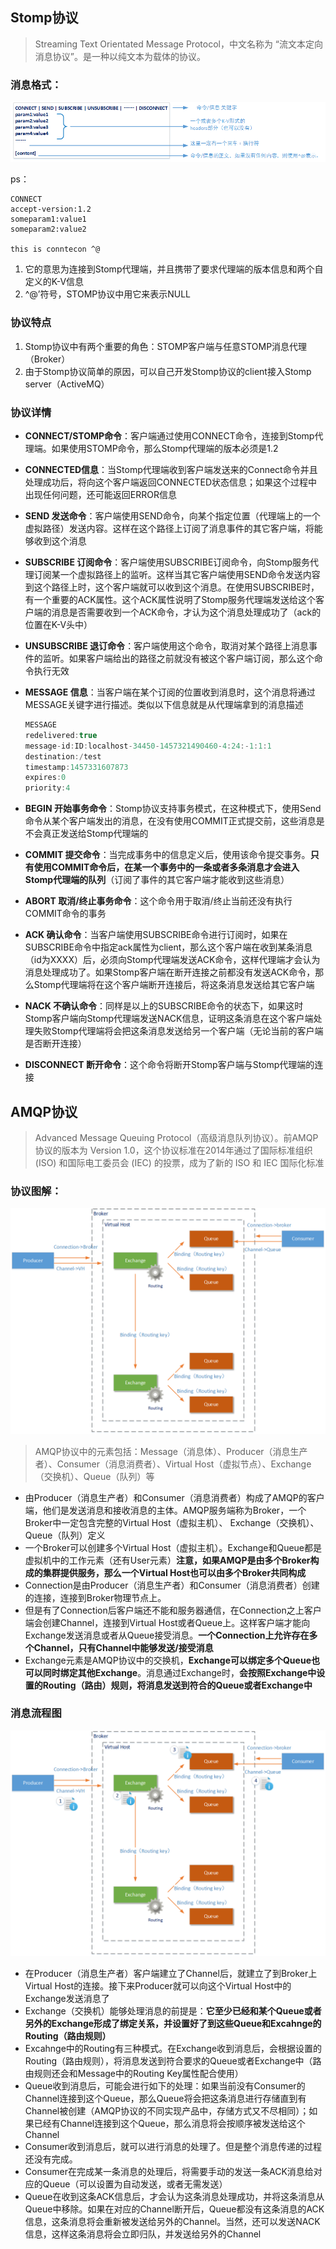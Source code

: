 ## Stomp协议

> Streaming Text Orientated Message Protocol，中文名称为 “流文本定向消息协议”。是一种以纯文本为载体的协议。

### 消息格式：

![stomp](../images/999999/20160307152637874.png)

ps：

``` shell
CONNECT
accept-version:1.2
someparam1:value1
someparam2:value2

this is conntecon ^@
```

1. 它的意思为连接到Stomp代理端，并且携带了要求代理端的版本信息和两个自定义的K-V信息
2. ^@’符号，STOMP协议中用它来表示NULL

### 协议特点

1. Stomp协议中有两个重要的角色：STOMP客户端与任意STOMP消息代理（Broker）
2. 由于Stomp协议简单的原因，可以自己开发Stomp协议的client接入Stomp server（ActiveMQ）

### 协议详情

- **CONNECT/STOMP命令**：客户端通过使用CONNECT命令，连接到Stomp代理端。如果使用STOMP命令，那么Stomp代理端的版本必须是1.2

- **CONNECTED信息**：当Stomp代理端收到客户端发送来的Connect命令并且处理成功后，将向这个客户端返回CONNECTED状态信息；如果这个过程中出现任何问题，还可能返回ERROR信息

- **SEND 发送命令**：客户端使用SEND命令，向某个指定位置（代理端上的一个虚拟路径）发送内容。这样在这个路径上订阅了消息事件的其它客户端，将能够收到这个消息

- **SUBSCRIBE 订阅命令**：客户端使用SUBSCRIBE订阅命令，向Stomp服务代理订阅某一个虚拟路径上的监听。这样当其它客户端使用SEND命令发送内容到这个路径上时，这个客户端就可以收到这个消息。在使用SUBSCRIBE时，有一个重要的ACK属性。这个ACK属性说明了Stomp服务代理端发送给这个客户端的消息是否需要收到一个ACK命令，才认为这个消息处理成功了（ack的位置在K-V头中）

- **UNSUBSCRIBE 退订命令**：客户端使用这个命令，取消对某个路径上消息事件的监听。如果客户端给出的路径之前就没有被这个客户端订阅，那么这个命令执行无效

- **MESSAGE 信息**：当客户端在某个订阅的位置收到消息时，这个消息将通过MESSAGE关键字进行描述。类似以下信息就是从代理端拿到的消息描述

  ``` C
  MESSAGE
  redelivered:true
  message-id:ID:localhost-34450-1457321490460-4:24:-1:1:1
  destination:/test
  timestamp:1457331607873
  expires:0
  priority:4
  ```

- **BEGIN 开始事务命令**：Stomp协议支持事务模式，在这种模式下，使用Send命令从某个客户端发出的消息，在没有使用COMMIT正式提交前，这些消息是不会真正发送给Stomp代理端的

- **COMMIT 提交命令**：当完成事务中的信息定义后，使用该命令提交事务。**只有使用COMMIT命令后，在某一个事务中的一条或者多条消息才会进入Stomp代理端的队列**（订阅了事件的其它客户端才能收到这些消息）

- **ABORT 取消/终止事务命令**：这个命令用于取消/终止当前还没有执行COMMIT命令的事务

- **ACK 确认命令**：当客户端使用SUBSCRIBE命令进行订阅时，如果在SUBSCRIBE命令中指定ack属性为client，那么这个客户端在收到某条消息（id为XXXX）后，必须向Stomp代理端发送ACK命令，这样代理端才会认为消息处理成功了。如果Stomp客户端在断开连接之前都没有发送ACK命令，那么Stomp代理端将在这个客户端断开连接后，将这条消息发送给其它客户端

- **NACK 不确认命令**：同样是以上的SUBSCRIBE命令的状态下，如果这时Stomp客户端向Stomp代理端发送NACK信息，证明这条消息在这个客户端处理失败Stomp代理端将会把这条消息发送给另一个客户端（无论当前的客户端是否断开连接）

- **DISCONNECT 断开命令**：这个命令将断开Stomp客户端与Stomp代理端的连接

## AMQP协议

> Advanced Message Queuing Protocol（高级消息队列协议）。前AMQP协议的版本为 Version 1.0，这个协议标准在2014年通过了国际标准组织 (ISO) 和国际电工委员会 (IEC) 的投票，成为了新的 ISO 和 IEC 国际化标准

### 协议图解：

![amqp](../images/999999/20160313093133608.png)

> AMQP协议中的元素包括：Message（消息体）、Producer（消息生产者）、Consumer（消息消费者）、Virtual Host（虚拟节点）、Exchange（交换机）、Queue（队列）等

- 由Producer（消息生产者）和Consumer（消息消费者）构成了AMQP的客户端，他们是发送消息和接收消息的主体。AMQP服务端称为Broker，一个Broker中一定包含完整的Virtual Host（虚拟主机）、 Exchange（交换机）、Queue（队列）定义
- 一个Broker可以创建多个Virtual Host（虚拟主机）。Exchange和Queue都是虚拟机中的工作元素（还有User元素）**注意，如果AMQP是由多个Broker构成的集群提供服务，那么一个Virtual Host也可以由多个Broker共同构成**
- Connection是由Producer（消息生产者）和Consumer（消息消费者）创建的连接，连接到Broker物理节点上。
- 但是有了Connection后客户端还不能和服务器通信，在Connection之上客户端会创建Channel，连接到Virtual Host或者Queue上。这样客户端才能向Exchange发送消息或者从Queue接受消息。**一个Connection上允许存在多个Channel，只有Channel中能够发送/接受消息**
- Exchange元素是AMQP协议中的交换机，**Exchange可以绑定多个Queue也可以同时绑定其他Exchange**。消息通过Exchange时，**会按照Exchange中设置的Routing（路由）规则，将消息发送到符合的Queue或者Exchange中**

### 消息流程图

![](../images/999999/20160313093051762.png)

- 在Producer（消息生产者）客户端建立了Channel后，就建立了到Broker上Virtual Host的连接。接下来Producer就可以向这个Virtual Host中的Exchange发送消息了
- Exchange（交换机）能够处理消息的前提是：**它至少已经和某个Queue或者另外的Exchange形成了绑定关系，并设置好了到这些Queue和Excahnge的Routing（路由规则）**
- Excahnge中的Routing有三种模式。在Exchange收到消息后，会根据设置的Routing（路由规则），将消息发送到符合要求的Queue或者Exchange中（路由规则还会和Message中的Routing Key属性配合使用）
- Queue收到消息后，可能会进行如下的处理：如果当前没有Consumer的Channel连接到这个Queue，那么Queue将会把这条消息进行存储直到有Channel被创建（AMQP协议的不同实现产品中，存储方式又不尽相同）；如果已经有Channel连接到这个Queue，那么消息将会按顺序被发送给这个Channel
- Consumer收到消息后，就可以进行消息的处理了。但是整个消息传递的过程还没有完成。
- Consumer在完成某一条消息的处理后，将需要手动的发送一条ACK消息给对应的Queue（可以设置为自动发送，或者无需发送）
- Queue在收到这条ACK信息后，才会认为这条消息处理成功，并将这条消息从Queue中移除。如果在对应的Channel断开后，Queue都没有这条消息的ACK信息，这条消息将会重新被发送给另外的Channel。当然，还可以发送NACK信息，这样这条消息将会立即归队，并发送给另外的Channel

